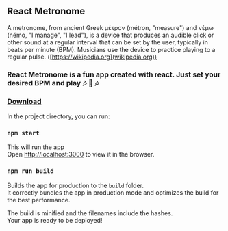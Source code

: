 ## React Metronome

A metronome, from ancient Greek μέτρον (métron, "measure") and νέμω (némo, "I manage", "I lead"), is a device that produces an audible click or other sound at a regular interval that can be set by the user, typically in beats per minute (BPM). Musicians use the device to practice playing to a regular pulse. ([https://wikipedia.org](wikipedia.org))

### React Metronome is a fun app created with react. Just set your desired BPM and play 🎶 🎵 🎶

### [Download](https://github.com/simongomes/react-metronome/archive/react-metronome@v1.0.zip)

In the project directory, you can run:

### `npm start`

This will run the app<br>
Open [http://localhost:3000](http://localhost:3000) to view it in the browser.

### `npm run build`

Builds the app for production to the `build` folder.<br>
It correctly bundles the app in production mode and optimizes the build for the best performance.

The build is minified and the filenames include the hashes.<br>
Your app is ready to be deployed!
